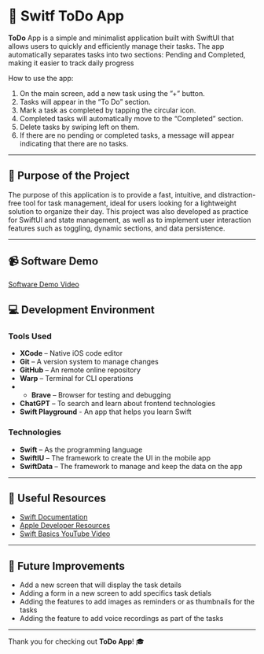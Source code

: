 # 📘 Switf ToDo App

**ToDo** App is a simple and minimalist application built with SwiftUI that allows users to quickly and efficiently manage their tasks.
The app automatically separates tasks into two sections: Pending and Completed, making it easier to track daily progress

How to use the app:

1. On the main screen, add a new task using the ”+” button.
2. Tasks will appear in the “To Do” section.
3. Mark a task as completed by tapping the circular icon.
4. Completed tasks will automatically move to the “Completed” section.
5. Delete tasks by swiping left on them.
6. If there are no pending or completed tasks, a message will appear indicating that there are no tasks.

---

## 🎯 Purpose of the Project

The purpose of this application is to provide a fast, intuitive, and distraction-free tool for task management, ideal for users looking for a lightweight solution to organize their day.
This project was also developed as practice for SwiftUI and state management, as well as to implement user interaction features such as toggling, dynamic sections, and data persistence.

---

## 📹 Software Demo

[Software Demo Video](pending)


## 💻 Development Environment

### Tools Used

- **XCode** – Native iOS code editor
- **Git** – A version system to manage changes
- **GitHub** – An remote online repository
- **Warp** – Terminal for CLI operations
- - **Brave** – Browser for testing and debugging
- **ChatGPT** – To search and learn about frontend technologies
- **Swift Playground** - An app that helps you learn Swift

### Technologies

- **Swift** – As the programming language
- **SwiftIU** – The framework to create the UI in the mobile app
- **SwiftData** – The framework to manage and keep the data on the app

---

## 🔗 Useful Resources

- [Swift Documentation](https://docs.swift.org/swift-book/documentation/the-swift-programming-language/aboutswift/)
- [Apple Developer Resources](https://developer.apple.com/swift/resources/)
- [Swift Basics YouTube Video](https://www.youtube.com/watch?v=8Xg7E9shq0U)

---

## 🚧 Future Improvements

- Add a new screen that will display the task details
- Adding a form in a new screen to add specifics task detials
- Adding the features to add images as reminders or as thumbnails for the tasks
- Adding the feature to add voice recordings as part of the tasks

---

Thank you for checking out **ToDo App**! 🎓

